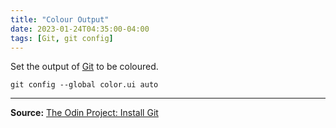 ```yaml
---
title: "Colour Output"
date: 2023-01-24T04:35:00-04:00
tags: [Git, git config]
---
```

Set the output of [Git](https://git-scm.com/) to be coloured.

```
git config --global color.ui auto
```

---
**Source:** [The Odin Project: Install Git](https://www.theodinproject.com/lessons/foundations-setting-up-git#step-1-install-git)